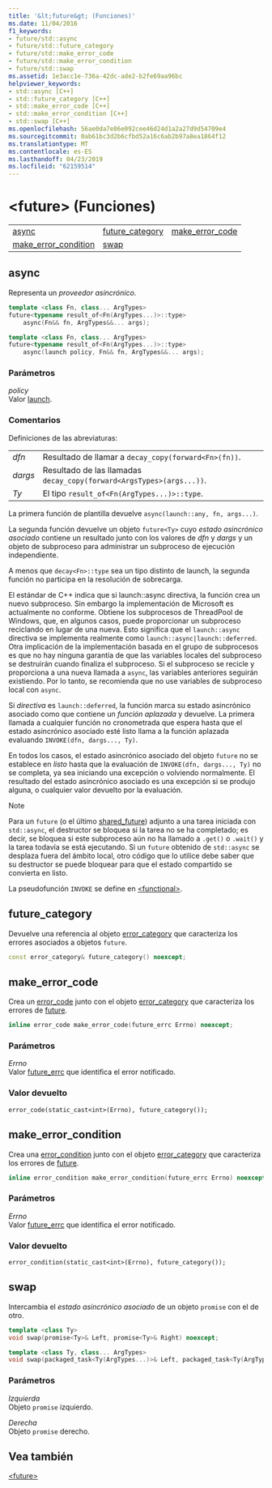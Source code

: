 ```yaml
---
title: '&lt;future&gt; (Funciones)'
ms.date: 11/04/2016
f1_keywords:
- future/std::async
- future/std::future_category
- future/std::make_error_code
- future/std::make_error_condition
- future/std::swap
ms.assetid: 1e3acc1e-736a-42dc-ade2-b2fe69aa96bc
helpviewer_keywords:
- std::async [C++]
- std::future_category [C++]
- std::make_error_code [C++]
- std::make_error_condition [C++]
- std::swap [C++]
ms.openlocfilehash: 56ae0da7e86e092cee46d24d1a2a27d9d54709e4
ms.sourcegitcommit: 0ab61bc3d2b6cfbd52a16c6ab2b97a8ea1864f12
ms.translationtype: MT
ms.contentlocale: es-ES
ms.lasthandoff: 04/23/2019
ms.locfileid: "62159514"
---
```

# <a name="ltfuturegt-functions"></a>&lt;future&gt; (Funciones)

||||
|-|-|-|
|[async](#async)|[future_category](#future_category)|[make_error_code](#make_error_code)|
|[make_error_condition](#make_error_condition)|[swap](#swap)|

## <a name="async"></a>  async

Representa un *proveedor asincrónico*.

```cpp
template <class Fn, class... ArgTypes>
future<typename result_of<Fn(ArgTypes...)>::type>
    async(Fn&& fn, ArgTypes&&... args);

template <class Fn, class... ArgTypes>
future<typename result_of<Fn(ArgTypes...)>::type>
    async(launch policy, Fn&& fn, ArgTypes&&... args);
```

### <a name="parameters"></a>Parámetros

*policy*<br/>
Valor [launch](../standard-library/future-enums.md#launch).

### <a name="remarks"></a>Comentarios

Definiciones de las abreviaturas:

|||
|-|-|
|*dfn*|Resultado de llamar a `decay_copy(forward<Fn>(fn))`.|
|*dargs*|Resultado de las llamadas `decay_copy(forward<ArgsTypes>(args...))`.|
|*Ty*|El tipo `result_of<Fn(ArgTypes...)>::type`.|

La primera función de plantilla devuelve `async(launch::any, fn, args...)`.

La segunda función devuelve un objeto `future<Ty>` cuyo *estado asincrónico asociado* contiene un resultado junto con los valores de *dfn* y *dargs* y un objeto de subproceso para administrar un subproceso de ejecución independiente.

A menos que `decay<Fn>::type` sea un tipo distinto de launch, la segunda función no participa en la resolución de sobrecarga.

El estándar de C++ indica que si launch::async directiva, la función crea un nuevo subproceso. Sin embargo la implementación de Microsoft es actualmente no conforme. Obtiene los subprocesos de ThreadPool de Windows, que, en algunos casos, puede proporcionar un subproceso reciclando en lugar de una nueva. Esto significa que el `launch::async` directiva se implementa realmente como `launch::async|launch::deferred`.  Otra implicación de la implementación basada en el grupo de subprocesos es que no hay ninguna garantía de que las variables locales del subproceso se destruirán cuando finaliza el subproceso. Si el subproceso se recicle y proporciona a una nueva llamada a `async`, las variables anteriores seguirán existiendo. Por lo tanto, se recomienda que no use variables de subproceso local con `async`.

Si *directiva* es `launch::deferred`, la función marca su estado asincrónico asociado como que contiene un *función aplazada* y devuelve. La primera llamada a cualquier función no cronometrada que espera hasta que el estado asincrónico asociado esté listo llama a la función aplazada evaluando `INVOKE(dfn, dargs..., Ty)`.

En todos los casos, el estado asincrónico asociado del objeto `future` no se establece en *listo* hasta que la evaluación de `INVOKE(dfn, dargs..., Ty)` no se completa, ya sea iniciando una excepción o volviendo normalmente. El resultado del estado asincrónico asociado es una excepción si se produjo alguna, o cualquier valor devuelto por la evaluación.

> [!NOTE]
> Para un `future` (o el último [shared_future](../standard-library/shared-future-class.md)) adjunto a una tarea iniciada con `std::async`, el destructor se bloquea si la tarea no se ha completado; es decir, se bloquea si este subproceso aún no ha llamado a `.get()` o `.wait()` y la tarea todavía se está ejecutando. Si un `future` obtenido de `std::async` se desplaza fuera del ámbito local, otro código que lo utilice debe saber que su destructor se puede bloquear para que el estado compartido se convierta en listo.

La pseudofunción `INVOKE` se define en [\<functional>](../standard-library/functional.md).

## <a name="future_category"></a>  future_category

Devuelve una referencia al objeto [error_category](../standard-library/error-category-class.md) que caracteriza los errores asociados a objetos `future`.

```cpp
const error_category& future_category() noexcept;
```

## <a name="make_error_code"></a>  make_error_code

Crea un [error_code](../standard-library/error-code-class.md) junto con el objeto [error_category](../standard-library/error-category-class.md) que caracteriza los errores de [future](../standard-library/future-class.md).

```cpp
inline error_code make_error_code(future_errc Errno) noexcept;
```

### <a name="parameters"></a>Parámetros

*Errno*<br/>
Valor [future_errc](../standard-library/future-enums.md#future_errc) que identifica el error notificado.

### <a name="return-value"></a>Valor devuelto

`error_code(static_cast<int>(Errno), future_category());`

## <a name="make_error_condition"></a>  make_error_condition

Crea una [error_condition](../standard-library/error-condition-class.md) junto con el objeto [error_category](../standard-library/error-category-class.md) que caracteriza los errores de [future](../standard-library/future-class.md).

```cpp
inline error_condition make_error_condition(future_errc Errno) noexcept;
```

### <a name="parameters"></a>Parámetros

*Errno*<br/>
Valor [future_errc](../standard-library/future-enums.md#future_errc) que identifica el error notificado.

### <a name="return-value"></a>Valor devuelto

`error_condition(static_cast<int>(Errno), future_category());`

## <a name="swap"></a>  swap

Intercambia el *estado asincrónico asociado* de un objeto `promise` con el de otro.

```cpp
template <class Ty>
void swap(promise<Ty>& Left, promise<Ty>& Right) noexcept;

template <class Ty, class... ArgTypes>
void swap(packaged_task<Ty(ArgTypes...)>& Left, packaged_task<Ty(ArgTypes...)>& Right) noexcept;
```

### <a name="parameters"></a>Parámetros

*Izquierda*<br/>
Objeto `promise` izquierdo.

*Derecha*<br/>
Objeto `promise` derecho.

## <a name="see-also"></a>Vea también

[\<future>](../standard-library/future.md)<br/>

